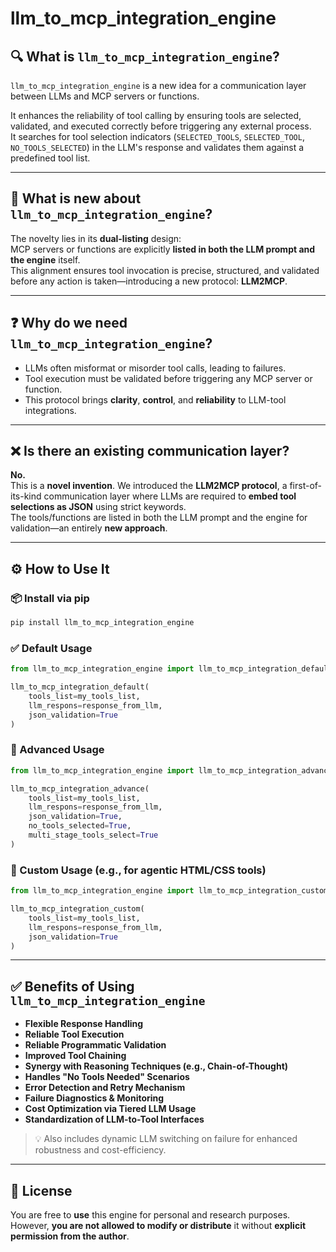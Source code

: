  

# llm_to_mcp_integration_engine

## 🔍 What is `llm_to_mcp_integration_engine`?

`llm_to_mcp_integration_engine` is a new idea for a communication layer between LLMs and MCP servers or functions.  

It enhances the reliability of tool calling by ensuring tools are selected, validated, and executed correctly before triggering any external process.  
It searches for tool selection indicators (`SELECTED_TOOLS`, `SELECTED_TOOL`, `NO_TOOLS_SELECTED`) in the LLM's response and validates them against a predefined tool list.

---

## 🚀 What is new about `llm_to_mcp_integration_engine`?

The novelty lies in its **dual-listing** design:  
MCP servers or functions are explicitly **listed in both the LLM prompt and the engine** itself.  
This alignment ensures tool invocation is precise, structured, and validated before any action is taken—introducing a new protocol: **LLM2MCP**.

---

## ❓ Why do we need `llm_to_mcp_integration_engine`?

- LLMs often misformat or misorder tool calls, leading to failures.  
- Tool execution must be validated before triggering any MCP server or function.  
- This protocol brings **clarity**, **control**, and **reliability** to LLM-tool integrations.

---

## ❌ Is there an existing communication layer?

**No.**  
This is a **novel invention**. We introduced the **LLM2MCP protocol**, a first-of-its-kind communication layer where LLMs are required to **embed tool selections as JSON** using strict keywords.  
The tools/functions are listed in both the LLM prompt and the engine for validation—an entirely **new approach**.

---

## ⚙️ How to Use It

### 📦 Install via pip

```bash
pip install llm_to_mcp_integration_engine
```

### ✅ Default Usage

```python
from llm_to_mcp_integration_engine import llm_to_mcp_integration_default

llm_to_mcp_integration_default(
    tools_list=my_tools_list,
    llm_respons=response_from_llm,
    json_validation=True
)
```

### 🔧 Advanced Usage

```python
from llm_to_mcp_integration_engine import llm_to_mcp_integration_advance

llm_to_mcp_integration_advance(
    tools_list=my_tools_list,
    llm_respons=response_from_llm,
    json_validation=True,
    no_tools_selected=True,
    multi_stage_tools_select=True
)
```

### 🧠 Custom Usage (e.g., for agentic HTML/CSS tools)

```python
from llm_to_mcp_integration_engine import llm_to_mcp_integration_custom

llm_to_mcp_integration_custom(
    tools_list=my_tools_list,
    llm_respons=response_from_llm,
    json_validation=True
)
```

---

## ✅ Benefits of Using `llm_to_mcp_integration_engine`

- **Flexible Response Handling**  
- **Reliable Tool Execution**  
- **Reliable Programmatic Validation**  
- **Improved Tool Chaining**  
- **Synergy with Reasoning Techniques (e.g., Chain-of-Thought)**  
- **Handles "No Tools Needed" Scenarios**  
- **Error Detection and Retry Mechanism**  
- **Failure Diagnostics & Monitoring**  
- **Cost Optimization via Tiered LLM Usage**  
- **Standardization of LLM-to-Tool Interfaces**  

> 💡 Also includes dynamic LLM switching on failure for enhanced robustness and cost-efficiency.

---

## 📜 License

You are free to **use** this engine for personal and research purposes.  
However, **you are not allowed to modify or distribute** it without **explicit permission from the author**.

 